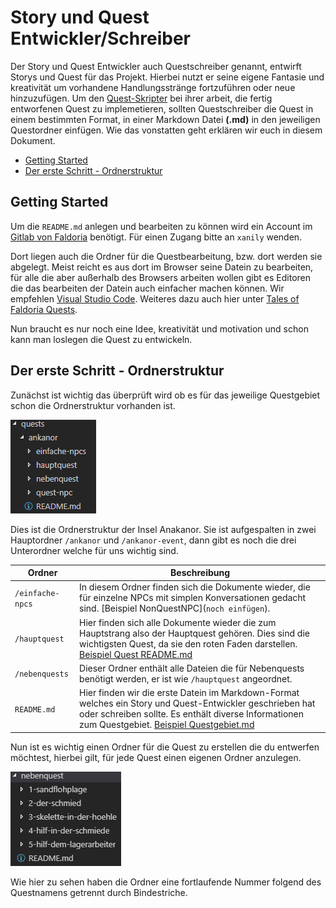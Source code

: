 # Story und Quest Entwickler/Schreiber

Der Story und Quest Entwickler auch Questschreiber genannt, entwirft Storys und Quest für das Projekt. Hierbei nutzt er seine eigene Fantasie und kreativität um vorhandene Handlungsstränge fortzuführen oder neue hinzuzufügen. Um den [Quest-Skripter](./QUEST-DEVELOPER.md) bei ihrer arbeit, die fertig entworfenen Quest zu implemetieren, sollten Questschreiber die Quest in einem bestimmten Format, in einer Markdown Datei **(.md)** in den jeweiligen Questordner einfügen. Wie das vonstatten geht erklären wir euch in diesem Dokument.

* [Getting Started](#getting-started)
* [Der erste Schritt - Ordnerstruktur](#der-erste-schritt---ordnerstruktur)

## Getting Started

Um die `README.md` anlegen und bearbeiten zu können wird ein Account im [Gitlab von Faldoria](https://git.faldoria.de/) benötigt. Für einen Zugang bitte an `xanily` wenden.

Dort liegen auch die Ordner für die Questbearbeitung, bzw. dort werden sie abgelegt. Meist reicht es aus dort im Browser seine Datein zu bearbeiten, für alle die aber außerhalb des Browsers arbeiten wollen gibt es Editoren die das bearbeiten der Datein auch einfacher machen können. Wir empfehlen [Visual Studio Code](https://code.visualstudio.com/). Weiteres dazu auch hier unter [Tales of Faldoria Quests](../README.md).

Nun braucht es nur noch eine Idee, kreativität und motivation und schon kann man loslegen die Quest zu entwickeln.

## Der erste Schritt - Ordnerstruktur

Zunächst ist wichtig das überprüft wird ob es für das jeweilige Questgebiet schon die Ordnerstruktur vorhanden ist.  

![](img/example_ordnerstruktur_1.png)


Dies ist die Ordnerstruktur der Insel Anakanor. Sie ist aufgespalten in zwei Hauptordner `/ankanor` und `/ankanor-event`, dann gibt es noch die drei Unterordner welche für uns wichtig sind.

| Ordner | Beschreibung |
| ------ | ------------ |
| `/einfache-npcs` | In diesem Ordner finden sich die Dokumente wieder, die für einzelne NPCs mit simplen Konversationen gedacht sind. [Beispiel NonQuestNPC](`noch einfügen`). |
| `/hauptquest` | Hier finden sich alle Dokumente wieder die zum Hauptstrang also der Hauptquest gehören. Dies sind die wichtigsten Quest, da sie den roten Faden darstellen. [Beispiel Quest README.md](.\example-quest\README.md) |
| `/nebenquests` | Dieser Ordner enthält alle Dateien die für Nebenquests benötigt werden, er ist wie `/hauptquest` angeordnet. |
| `README.md` | Hier finden wir die erste Datein im Markdown-Format welches ein Story und Quest-Entwickler geschrieben hat oder schreiben sollte. Es enthält diverse Informationen zum Questgebiet. [Beispiel Questgebiet.md](../quests/ankanor/README.md) |

Nun ist es wichtig einen Ordner für die Quest zu erstellen die du entwerfen möchtest, hierbei gilt, für jede Quest einen eigenen Ordner anzulegen.

![](img/example_ordnerstruktur_2.png)

Wie hier zu sehen haben die Ordner eine fortlaufende Nummer folgend des Questnamens getrennt durch Bindestriche. 